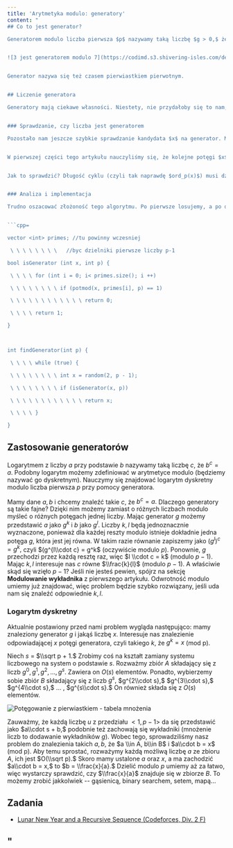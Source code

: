 ```yaml
---
title: 'Arytmetyka modulo: generatory'
content: "
## Co to jest generator?

Generatorem modulo liczba pierwsza $p$ nazywamy taką liczbę $g > 0,$ że $g, g^2, g^3, g^4, ... , g^{p-1}$ przyjmuje wszystkie możliwe reszty modulo $p,$ każdą dokładnie raz. Przykładowo, $2$ nie jest generatorem modulo $7,$ ale $3$ już tak.


![3 jest generatorem modulo 7](https://codimd.s3.shivering-isles.com/demo/uploads/upload_48620c837e5604b2a60bcbce90d8fc72.png)


Generator nazywa się też czasem pierwiastkiem pierwotnym.


## Liczenie generatora

Generatory mają ciekawe własności. Niestety, nie przydałoby się to nam, jeśli nie potrafilibyśmy takiego generatora znaleźć. Z pomocą przychodzi nam algorytm probabilistyczny. Okazuje się bowiem, że generatory nie tylko istnieją, ale jest ich dużo. Dokładniej, jest ich $\\phi(p-1).$ Pomysł na efektywny algorytm szukania generatora: dopóki nie znajdziemy generatora, <b>losujemy</b> dowolną resztę modulo $p$ i sprawdzamy czy spełnia warunki generatora.


### Sprawdzanie, czy liczba jest generatorem

Pozostało nam jeszcze szybkie sprawdzanie kandydata $x$ na generator. Można by oczywiście sprawdzić po kolei każdą potęgę $x$ -- ale to raczej nieoptymalne.


W pierwszej części tego artykułu nauczyliśmy się, że kolejne potęgi $x$ modulo $p$ układają się w cykl. Liczba $x$ będzie więc generatorem wtedy i tylko wtedy, gdy długość cyklu wyniesie dokładnie $p-1.$ Dłuższa niż $p-1$ być nie może -- to wiemy z małego twierdzenia Fermata. Wystarczy więc sprawdzić, czy pierwsze wystąpienie jedynki ($x^a=1$ (mod p)) znajduje się wcześniej, niż dla $a=p-1.$ Jeśli nie -- to znaleźliśmy generator.


Jak to sprawdzić? Długość cyklu (czyli tak naprawdę $ord_p(x)$) musi dzielnikiem $p-1.$ Wystarczy przed rozpoczęciem szukania generatorów rozłożyć $p-1$ na czynniki pierwsze. Mając liczby pierwsze $q$ dzielące $p-1$ możemy łatwo sprawdzić dla każdego z nich, czy $x^q=1$ (mod p).


### Analiza i implementacja

Trudno oszacować złożoność tego algorytmu. Po pierwsze losujemy, a po drugie jedne liczby mają więcej dzielników pierwszych, inne mniej. Tak czy inaczej, jedno sprawdzenie kosztuje nas $O((log \\ p)^2),$ a szansę na trafienie generatora przy jednym strzale mamy $\\frac{\\phi(p-1)}{p-1}.$ Podobnie jak w wypadku testu Millera - Rabina, strzelanie kończy się znacznie szybciej, niż moglibyśmy przypuszczać.


```cpp=

vector <int> primes; //tu powinny wczesniej

 \ \ \ \ \ \ \ \   //byc dzielniki pierwsze liczby p-1

bool isGenerator (int x, int p) {

 \ \ \ \ for (int i = 0; i< primes.size(); i ++)

 \ \ \ \ \ \ \ \ if (potmod(x, primes[i], p) == 1)

 \ \ \ \ \ \ \ \ \ \ \ \ return 0;

 \ \ \ \ return 1;

}



int findGenerator(int p) {

 \ \ \ \ while (true) {

 \ \ \ \ \ \ \ \ int x = random(2, p - 1);

 \ \ \ \ \ \ \ \ if (isGenerator(x, p))

 \ \ \ \ \ \ \ \ \ \ \ \ return x;

 \ \ \ \ }

}

```


## Zastosowanie generatorów

Logarytmem z liczby $a$ przy podstawie $b$ nazywamy taką liczbę $c,$ że $b^c = a.$ Podobny logarytm możemy zdefiniować w arytmetyce modulo (będziemy nazywać go dyskretnym). Nauczymy się znajdować logarytm dyskretny modulo liczba pierwsza $p$ przy pomocy generatora. 


Mamy dane $a, b$ i chcemy znaleźć takie $c,$ że $b^c=a.$ Dlaczego generatory są takie fajne? Dzięki nim możemy zamiast o różnych liczbach modulo myśleć o różnych potęgach jednej liczby. Mając generator $g$ możemy przedstawić $a$ jako $g^k$ i $b$ jako $g^l.$ Liczby $k,l$ będą jednoznacznie wyznaczone, ponieważ dla każdej reszty modulo istnieje dokładnie jedna potęga $g,$ która jest jej równa. W takim razie równanie zapiszemy jako $(g^l)^c = g^k,$ czyli $(g^{l\\cdot c} = g^k$ (oczywiście modulo $p$). Ponownie, $g$ przechodzi przez każdą resztę raz, więc $l \\cdot c = k$ (modulo $p-1$). Mając $k, l$ interesuje nas $c$ równe $\\frac{k}{l}$ (modulo $p-1$). A właściwie skąd się wzięło $p-1$? Jeśli nie jesteś pewien, spójrz na sekcję <b>Modulowanie wykładnika</b> z pierwszego artykułu. Odwrotność modulo umiemy już znajdować, więc problem będzie szybko rozwiązany, jeśli uda nam się znaleźć odpowiednie $k,l.$


### Logarytm dyskretny

Aktualnie postawiony przed nami problem wygląda następująco: mamy znaleziony generator $g$ i jakąś liczbę $x.$ Interesuje nas znalezienie odpowiadającej $x$ potęgi generatora, czyli takiego $k,$ że $g^k=x$ (mod p). 


Niech $s$ = $\\sqrt p + 1.$ Zrobimy coś na kształt zamiany systemu liczbowego na system o podstawie $s.$ Rozważmy zbiór $A$ składający się z liczb $g^0, g^1, g^2, ..., g^s.$ Zawiera on $O(s)$ elementów. Ponadto, wybierzemy sobie zbiór $B$ składający się z liczb $g^s,$ $g^{2\\cdot s},$ $g^{3\\cdot s},$ $g^{4\\cdot s},$ ... , $g^{s\\cdot s}.$ On również składa się z $O(s)$ elementów. 


![Potęgowanie z pierwiastkiem - tabela mnożenia](https://codimd.s3.shivering-isles.com/demo/uploads/upload_3d2c3b639417975430706535d47d8712.png)


Zauważmy, że każdą liczbę $u$ z przedziału $<1, p-1>$ da się przedstawić jako $a\\cdot s + b,$ podobnie też zachowają się wykładniki (mnożenie liczb to dodawanie wykładników $g$). Wobec tego, sprowadziliśmy nasz problem do znalezienia takich $a, b,$ że $a \\in A, b\\in B$ i $a\\cdot b = x$ (mod p). Aby temu sprostać, rozważymy każdą możliwą liczbę $a$ ze zbioru $A,$ ich jest $O(\\sqrt p).$ Skoro mamy ustalone $a$ oraz $x,$ a ma zachodzić $a\\cdot b = x,$ to $b = \\frac{x}{a}.$ Dzielić modulo $p$ umiemy aż za łatwo, więc wystarczy sprawdzić, czy $\\frac{x}{a}$ znajduje się w zbiorze $B.$ To możemy zrobić jakkolwiek -- gąsienicą, binary searchem, setem, mapą...


## Zadania

- [Lunar New Year and a Recursive Sequence (Codeforces, Div. 2 F)](https://codeforces.com/contest/1106/problem/F)

"
---
```


